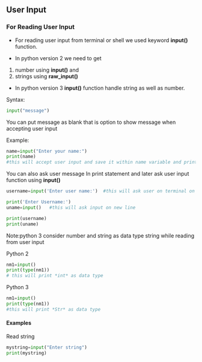 ## User Input

### For Reading User Input
- For reading user input from terminal or shell we used keyword **input()** function.

- In python version 2 we need to get
1. number using **input()** and
2. strings using **raw_input()**

- In python  version 3 **input()**  function handle string as well as number.

Syntax:
```python
input("message")
```
You can put message as blank that is option to show message when accepting user input

Example:
```python
name=input("Enter your name:")
print(name)
#this will accept user input and save it within name variable and print name.
```

You can also ask user message In print statement and later ask user input function using **input()**
```python
username=input('Enter user name:')  #this will ask user on terminal on same line

print('Enter Username:')
uname=input()   #this will ask input on new line

print(username)
print(uname)
```

Note:python 3 consider number and string as data type string while reading from user input

Python 2
```python
nm1=input()
print(type(nm1))
# this will print *int* as data type
```

Python 3
```python
nm1=input()
print(type(nm1))
#this will print *Str* as data type
```

#### Examples
Read string
```python
mystring=input("Enter string")
print(mystring)
```
